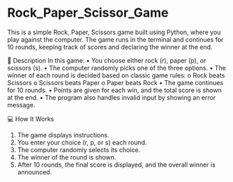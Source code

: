 # Rock_Paper_Scissor_Game
This is a simple Rock, Paper, Scissors game built using Python, where you play against the computer. The game runs in the terminal and continues for 10 rounds, keeping track of scores and declaring the winner at the end.

📝 Description
In this game:
•	You choose either rock (r), paper (p), or scissors (s).
•	The computer randomly picks one of the three options.
•	The winner of each round is decided based on classic game rules:
o	Rock beats Scissors
o	Scissors beats Paper
o	Paper beats Rock
•	The game continues for 10 rounds.
•	Points are given for each win, and the total score is shown at the end.
•	The program also handles invalid input by showing an error message.

💻 How It Works
1.	The game displays instructions.
2.	You enter your choice (r, p, or s) each round.
3.	The computer randomly selects its choice.
4.	The winner of the round is shown.
5.	After 10 rounds, the final score is displayed, and the overall winner is announced.

